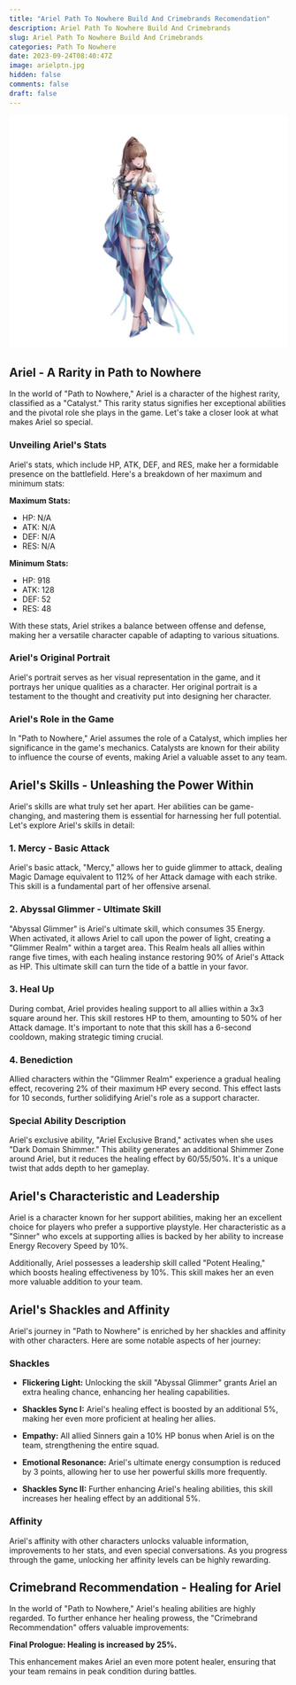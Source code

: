 ```yaml
---
title: "Ariel Path To Nowhere Build And Crimebrands Recomendation"
description: Ariel Path To Nowhere Build And Crimebrands
slug: Ariel Path To Nowhere Build And Crimebrands
categories: Path To Nowhere
date: 2023-09-24T08:40:47Z
image: arielptn.jpg
hidden: false
comments: false
draft: false
---
```


![ariel path to nowhere](arielptn.jpg)

## Ariel - A Rarity in Path to Nowhere

In the world of "Path to Nowhere," Ariel is a character of the highest rarity, classified as a "Catalyst." This rarity status signifies her exceptional abilities and the pivotal role she plays in the game. Let's take a closer look at what makes Ariel so special.

### Unveiling Ariel's Stats

Ariel's stats, which include HP, ATK, DEF, and RES, make her a formidable presence on the battlefield. Here's a breakdown of her maximum and minimum stats:

**Maximum Stats:**
- HP: N/A
- ATK: N/A
- DEF: N/A
- RES: N/A

**Minimum Stats:**
- HP: 918
- ATK: 128
- DEF: 52
- RES: 48

With these stats, Ariel strikes a balance between offense and defense, making her a versatile character capable of adapting to various situations.

### Ariel's Original Portrait

Ariel's portrait serves as her visual representation in the game, and it portrays her unique qualities as a character. Her original portrait is a testament to the thought and creativity put into designing her character.

### Ariel's Role in the Game

In "Path to Nowhere," Ariel assumes the role of a Catalyst, which implies her significance in the game's mechanics. Catalysts are known for their ability to influence the course of events, making Ariel a valuable asset to any team.

## Ariel's Skills - Unleashing the Power Within

Ariel's skills are what truly set her apart. Her abilities can be game-changing, and mastering them is essential for harnessing her full potential. Let's explore Ariel's skills in detail:

### 1. Mercy - Basic Attack

Ariel's basic attack, "Mercy," allows her to guide glimmer to attack, dealing Magic Damage equivalent to 112% of her Attack damage with each strike. This skill is a fundamental part of her offensive arsenal.

### 2. Abyssal Glimmer - Ultimate Skill

"Abyssal Glimmer" is Ariel's ultimate skill, which consumes 35 Energy. When activated, it allows Ariel to call upon the power of light, creating a "Glimmer Realm" within a target area. This Realm heals all allies within range five times, with each healing instance restoring 90% of Ariel's Attack as HP. This ultimate skill can turn the tide of a battle in your favor.

### 3. Heal Up

During combat, Ariel provides healing support to all allies within a 3x3 square around her. This skill restores HP to them, amounting to 50% of her Attack damage. It's important to note that this skill has a 6-second cooldown, making strategic timing crucial.

### 4. Benediction

Allied characters within the "Glimmer Realm" experience a gradual healing effect, recovering 2% of their maximum HP every second. This effect lasts for 10 seconds, further solidifying Ariel's role as a support character.

### Special Ability Description

Ariel's exclusive ability, "Ariel Exclusive Brand," activates when she uses "Dark Domain Shimmer." This ability generates an additional Shimmer Zone around Ariel, but it reduces the healing effect by 60/55/50%. It's a unique twist that adds depth to her gameplay.

## Ariel's Characteristic and Leadership

Ariel is a character known for her support abilities, making her an excellent choice for players who prefer a supportive playstyle. Her characteristic as a "Sinner" who excels at supporting allies is backed by her ability to increase Energy Recovery Speed by 10%.

Additionally, Ariel possesses a leadership skill called "Potent Healing," which boosts healing effectiveness by 10%. This skill makes her an even more valuable addition to your team.

## Ariel's Shackles and Affinity

Ariel's journey in "Path to Nowhere" is enriched by her shackles and affinity with other characters. Here are some notable aspects of her journey:

### Shackles

- **Flickering Light:** Unlocking the skill "Abyssal Glimmer" grants Ariel an extra healing chance, enhancing her healing capabilities.

- **Shackles Sync I:** Ariel's healing effect is boosted by an additional 5%, making her even more proficient at healing her allies.

- **Empathy:** All allied Sinners gain a 10% HP bonus when Ariel is on the team, strengthening the entire squad.

- **Emotional Resonance:** Ariel's ultimate energy consumption is reduced by 3 points, allowing her to use her powerful skills more frequently.

- **Shackles Sync II:** Further enhancing Ariel's healing abilities, this skill increases her healing effect by an additional 5%.

### Affinity

Ariel's affinity with other characters unlocks valuable information, improvements to her stats, and even special conversations. As you progress through the game, unlocking her affinity levels can be highly rewarding.

## Crimebrand Recommendation - Healing for Ariel

In the world of "Path to Nowhere," Ariel's healing abilities are highly regarded. To further enhance her healing prowess, the "Crimebrand Recommendation" offers valuable improvements:

**Final Prologue: Healing is increased by 25%.**

This enhancement makes Ariel an even more potent healer, ensuring that your team remains in peak condition during battles.

